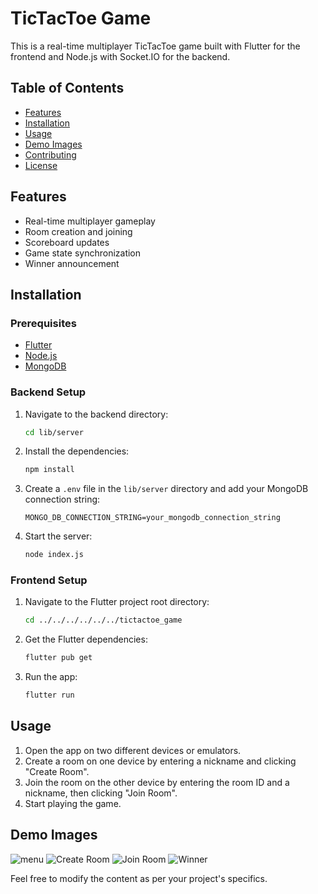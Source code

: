 # TicTacToe Game

This is a real-time multiplayer TicTacToe game built with Flutter for the frontend and Node.js with Socket.IO for the backend.

## Table of Contents

- [Features](#Features)
- [Installation](#installation)
- [Usage](#usage)
- [Demo Images](#demo-images)
- [Contributing](#contributing)
- [License](#license)

## Features

- Real-time multiplayer gameplay
- Room creation and joining
- Scoreboard updates
- Game state synchronization
- Winner announcement

## Installation

### Prerequisites

- [Flutter](https://flutter.dev/docs/get-started/install)
- [Node.js](https://nodejs.org/en/download/)
- [MongoDB](https://www.mongodb.com/try/download/community)

### Backend Setup

1. Navigate to the backend directory:

    ```sh
    cd lib/server
    ```

2. Install the dependencies:

    ```sh
    npm install
    ```

3. Create a `.env` file in the `lib/server` directory and add your MongoDB connection string:

    ```env
    MONGO_DB_CONNECTION_STRING=your_mongodb_connection_string
    ```

4. Start the server:

    ```sh
    node index.js
    ```

### Frontend Setup

1. Navigate to the Flutter project root directory:

    ```sh
    cd ../../../../../../tictactoe_game
    ```

2. Get the Flutter dependencies:

    ```sh
    flutter pub get
    ```

3. Run the app:

    ```sh
    flutter run
    ```

## Usage

1. Open the app on two different devices or emulators.
2. Create a room on one device by entering a nickname and clicking "Create Room".
3. Join the room on the other device by entering the room ID and a nickname, then clicking "Join Room".
4. Start playing the game.

## Demo Images
![menu]('./demo_image/menu.png')
![Create Room]('./demo_image/create_room.png')
![Join Room]('./demo_image/join_game.png')
![Winner]('./demo_image/winner.png')

Feel free to modify the content as per your project's specifics.